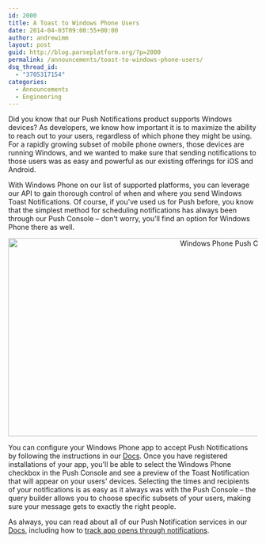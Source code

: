 ```yaml
---
id: 2000
title: A Toast to Windows Phone Users
date: 2014-04-03T09:00:55+00:00
author: andrewimm
layout: post
guid: http://blog.parseplatform.org/?p=2000
permalink: /announcements/toast-to-windows-phone-users/
dsq_thread_id:
  - "3705317154"
categories:
  - Announcements
  - Engineering
---
```

Did you know that our Push Notifications product supports Windows devices? As developers, we know how important it is to maximize the ability to reach out to your users, regardless of which phone they might be using. For a rapidly growing subset of mobile phone owners, those devices are running Windows, and we wanted to make sure that sending notifications to those users was as easy and powerful as our existing offerings for iOS and Android.

With Windows Phone on our list of supported platforms, you can leverage our API to gain thorough control of when and where you send Windows Toast Notifications. Of course, if you've used us for Push before, you know that the simplest method for scheduling notifications has always been through our Push Console – don't worry, you'll find an option for Windows Phone there as well.

<p style="text-align: center;">
  <a href="{{ site.url }}/assets/wp-content/uploads/2014/01/Windows-Phone-Push-Console-e1389055831796.png"><img class=" wp-image-2008 aligncenter" alt="Windows Phone Push Console" src="{{ site.url }}/assets/wp-content/uploads/2014/01/Windows-Phone-Push-Console-e1389055831796.png" width="880" height="400" /></a>
</p>

You can configure your Windows Phone app to accept Push Notifications by following the instructions in our [Docs](https://parse.com/docs/push_guide#receiving/.NET). Once you have registered installations of your app, you'll be able to select the Windows Phone checkbox in the Push Console and see a preview of the Toast Notification that will appear on your users' devices. Selecting the times and recipients of your notifications is as easy as it always was with the Push Console – the query builder allows you to choose specific subsets of your users, making sure your message gets to exactly the right people.

As always, you can read about all of our Push Notification services in our [Docs](https://parse.com/docs/push_guide), including how to [track app opens through notifications](https://parse.com/docs/push_guide#receiving-tracking/.NET).